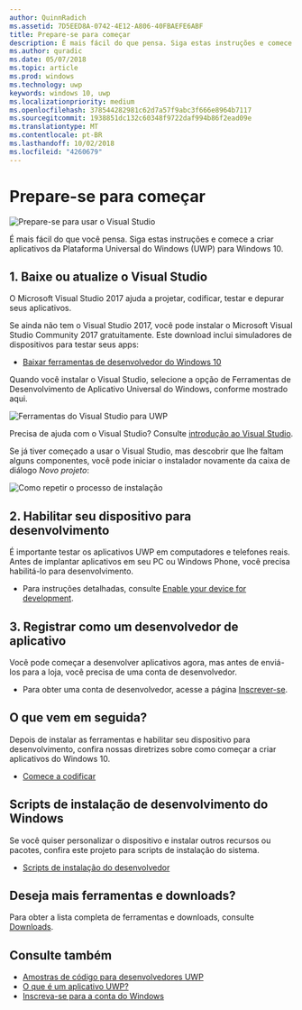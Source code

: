 ```yaml
---
author: QuinnRadich
ms.assetid: 7D5EED8A-0742-4E12-A806-40FBAEFE6ABF
title: Prepare-se para começar
description: É mais fácil do que pensa. Siga estas instruções e comece a criar aplicativos da Plataforma Universal do Windows (UWP) para Windows 10.
ms.author: quradic
ms.date: 05/07/2018
ms.topic: article
ms.prod: windows
ms.technology: uwp
keywords: windows 10, uwp
ms.localizationpriority: medium
ms.openlocfilehash: 378544282981c62d7a57f9abc3f666e8964b7117
ms.sourcegitcommit: 1938851dc132c60348f9722daf994b86f2ead09e
ms.translationtype: MT
ms.contentlocale: pt-BR
ms.lasthandoff: 10/02/2018
ms.locfileid: "4260679"
---
```

# <a name="get-set-up"></a>Prepare-se para começar

![Prepare-se para usar o Visual Studio](images/VisualStudio2017Hero_ImageXL-LG.png)

É mais fácil do que você pensa. Siga estas instruções e comece a criar aplicativos da Plataforma Universal do Windows (UWP) para Windows 10.

## <a name="1-download-or-update-visual-studio"></a>1. Baixe ou atualize o Visual Studio

O Microsoft Visual Studio 2017 ajuda a projetar, codificar, testar e depurar seus aplicativos.

Se ainda não tem o Visual Studio 2017, você pode instalar o Microsoft Visual Studio Community 2017 gratuitamente. Este download inclui simuladores de dispositivos para testar seus apps:

-   [Baixar ferramentas de desenvolvedor do Windows 10](https://go.microsoft.com/fwlink/p/?LinkID=534189)

Quando você instalar o Visual Studio, selecione a opção de Ferramentas de Desenvolvimento de Aplicativo Universal do Windows, conforme mostrado aqui.

![Ferramentas do Visual Studio para UWP](images/vs-2017-community-setup.png)

Precisa de ajuda com o Visual Studio? Consulte [introdução ao Visual Studio](https://www.visualstudio.com/vs/getting-started).

Se já tiver começado a usar o Visual Studio, mas descobrir que lhe faltam alguns componentes, você pode iniciar o instalador novamente da caixa de diálogo *Novo projeto*:

   ![Como repetir o processo de instalação](images/win10-cs-install.png)


## <a name="2-enable-your-device-for-development"></a>2. Habilitar seu dispositivo para desenvolvimento

É importante testar os aplicativos UWP em computadores e telefones reais. Antes de implantar aplicativos em seu PC ou Windows Phone, você precisa habilitá-lo para desenvolvimento.

-   Para instruções detalhadas, consulte [Enable your device for development](enable-your-device-for-development.md).

## <a name="3-register-as-an-app-developer"></a>3. Registrar como um desenvolvedor de aplicativo

Você pode começar a desenvolver aplicativos agora, mas antes de enviá-los para a loja, você precisa de uma conta de desenvolvedor.

-   Para obter uma conta de desenvolvedor, acesse a página [Inscrever-se](sign-up.md).

## <a name="whats-next"></a>O que vem em seguida?

Depois de instalar as ferramentas e habilitar seu dispositivo para desenvolvimento, confira nossas diretrizes sobre como começar a criar aplicativos do Windows 10.

-   [Comece a codificar](create-uwp-apps.md)

## <a name="windows-development-setup-scripts"></a>Scripts de instalação de desenvolvimento do Windows

Se você quiser personalizar o dispositivo e instalar outros recursos ou pacotes, confira este projeto para scripts de instalação do sistema.

- [Scripts de instalação do desenvolvedor](https://github.com/Microsoft/windows-dev-box-setup-scripts)

## <a name="want-more-tools-and-downloads"></a>Deseja mais ferramentas e downloads?

Para obter a lista completa de ferramentas e downloads, consulte [Downloads](http://go.microsoft.com/fwlink/p/?linkid=285935).

## <a name="see-also"></a>Consulte também

* [Amostras de código para desenvolvedores UWP](https://developer.microsoft.com/windows/samples)
* [O que é um aplicativo UWP?](universal-application-platform-guide.md)
* [Inscreva-se para a conta do Windows](sign-up.md)
